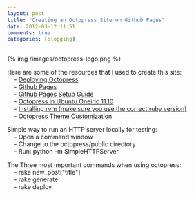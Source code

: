 ```yaml
---
layout: post
title: "Creating an Octopress Site on Github Pages"
date: 2012-03-12 11:51
comments: true
categories: [blogging]
---
```


{% img /images/octopress-logo.png %}

Here are some of the resources that I used to create this site:  
&nbsp;&nbsp;&nbsp; - [Deploying Octopress](http://octopress.org/docs/deploying/)  
&nbsp;&nbsp;&nbsp; - [Github Pages](http://pages.github.com/)  
&nbsp;&nbsp;&nbsp; - [Github Pages Setup Guide](http://code.dblock.org/octopress-setting-up-a-blog-and-contributing-to-an-existing-one)  
&nbsp;&nbsp;&nbsp; - [Octopress in Ubuntu Oneiric 11.10](http://www.yodi.me/blog/2011/10/24/github-custom-domain-with-octopress-in-ubuntu-oneiric-11-dot-10/)  
&nbsp;&nbsp;&nbsp; - [Installing rvm (make sure you use the correct ruby version)](http://octopress.org/docs/setup/rvm/)  
&nbsp;&nbsp;&nbsp; - [Octopress Theme Customization](http://melandri.net/2012/02/14/octopress-theme-customization/)  

Simple way to run an HTTP server locally for testing:  
&nbsp;&nbsp;&nbsp; - Open a command window  
&nbsp;&nbsp;&nbsp; - Change to the octopress/public directory  
&nbsp;&nbsp;&nbsp; - Run: python -m SimpleHTTPServer  

The Three most important commands when using octopress:  
&nbsp;&nbsp;&nbsp; - rake new_post["title"]  
&nbsp;&nbsp;&nbsp; - rake generate  
&nbsp;&nbsp;&nbsp; - rake deploy  

